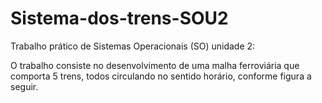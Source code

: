 # Sistema-dos-trens-SOU2
Trabalho prático de Sistemas Operacionais (SO) unidade 2:

O trabalho consiste no desenvolvimento de uma malha ferroviária que comporta 5
trens, todos circulando no sentido horário, conforme figura a seguir.
